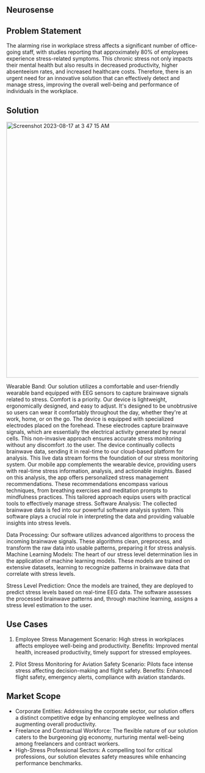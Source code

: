 ## Neurosense

## Problem Statement
The alarming rise in workplace stress affects a significant number of office-going staff, with studies reporting that approximately 80% of employees experience stress-related symptoms. This chronic stress not only impacts their mental health but also results in decreased productivity, higher absenteeism rates, and increased healthcare costs. Therefore, there is an urgent need for an innovative solution that can effectively detect and manage stress, improving the overall well-being and performance of individuals in the workplace.

## Solution
<img width="669" alt="Screenshot 2023-08-17 at 3 47 15 AM" src="https://github.com/Binal02Singh/Neurosense/assets/72695669/9b79766f-b55f-4a20-b708-62ff5bd0cd15">

Wearable Band: Our solution utilizes a comfortable and user-friendly wearable band equipped with EEG sensors to capture brainwave signals related to stress.
Comfort is a priority. Our device is lightweight, ergonomically designed, and easy to adjust. It's designed to be unobtrusive so users can wear it comfortably throughout the day, whether they're at work, home, or on the go.
The device is equipped with specialized electrodes placed on the forehead. These electrodes capture brainwave signals, which are essentially the electrical activity generated by neural cells. This non-invasive approach ensures accurate stress monitoring without any discomfort .to the user.
The device continually collects brainwave data, sending it in real-time to our cloud-based platform for analysis. This live data stream forms the foundation of our stress monitoring system.
Our mobile app complements the wearable device, providing users with real-time stress information, analysis, and actionable insights.
Based on this analysis, the app offers personalized stress management recommendations. These recommendations encompass various techniques, from breathing exercises and meditation prompts to mindfulness practices. This tailored approach equips users with practical tools to effectively manage stress.
Software Analysis:
The collected brainwave data is fed into our powerful software analysis system. This software plays a crucial role in interpreting the data and providing valuable insights into stress levels.

Data Processing:
Our software utilizes advanced algorithms to process the incoming brainwave signals. These algorithms clean, preprocess, and transform the raw data into usable patterns, preparing it for stress analysis.
Machine Learning Models:
The heart of our stress level determination lies in the application of machine learning models. These models are trained on extensive datasets, learning to recognize patterns in brainwave data that correlate with stress levels.

Stress Level Prediction:
Once the models are trained, they are deployed to predict stress levels based on real-time EEG data. The software assesses the processed brainwave patterns and, through machine learning, assigns a stress level estimation to the user.

## Use Cases
1. Employee Stress Management
Scenario: High stress in workplaces affects employee well-being and productivity.
Benefits: Improved mental health, increased productivity, timely support for stressed employees.

2. Pilot Stress Monitoring for Aviation Safety
Scenario: Pilots face intense stress affecting decision-making and flight safety.
Benefits: Enhanced flight safety, emergency alerts, compliance with aviation standards.

## Market Scope
- Corporate Entities: Addressing the corporate sector, our solution offers a distinct competitive edge by enhancing employee wellness and augmenting overall productivity.
- Freelance and Contractual Workforce: The flexible nature of our solution caters to the burgeoning gig economy, nurturing mental well-being among freelancers and contract workers.
- High-Stress Professional Sectors: A compelling tool for critical professions, our solution elevates safety measures while enhancing performance benchmarks.

